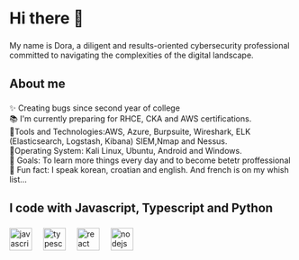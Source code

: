<h1 align="left">Hi there 👋 </h1>

###

<p align="left">My name is Dora, a diligent and results-oriented cybersecurity professional committed to navigating the complexities of the digital landscape.</p>



<h2 align="left">About me</h2>

###

<p align="left">✨ Creating bugs since  second year of college<br>📚 I'm currently preparing for RHCE, CKA and AWS certifications.<br>🌸Tools and Technologies:AWS, Azure, Burpsuite, Wireshark, ELK (Elasticsearch, Logstash, Kibana) SIEM,Nmap and Nessus.<br>💐Operating System: Kali Linux, Ubuntu, Android and Windows.<br>🎯 Goals: To learn more things every day and to become betetr proffessional<br>🎲 Fun fact: I speak korean, croatian and english. And french is on my whish list...</p>

###

<h2 align="left">I code with  Javascript, Typescript and Python</h2>

###

<div align="left">
  <img src="https://cdn.jsdelivr.net/gh/devicons/devicon/icons/javascript/javascript-original.svg" height="40" alt="javascript logo"  />
  <img width="12" />
  <img src="https://cdn.jsdelivr.net/gh/devicons/devicon/icons/typescript/typescript-original.svg" height="40" alt="typescript logo"  />
  <img width="12" />
  <img src="https://cdn.jsdelivr.net/gh/devicons/devicon/icons/react/react-original.svg" height="40" alt="react logo"  />
  <img width="12" />
  <img src="https://cdn.jsdelivr.net/gh/devicons/devicon/icons/nodejs/nodejs-original.svg" height="40" alt="nodejs logo"  />
  <img width="12" />
</div>



